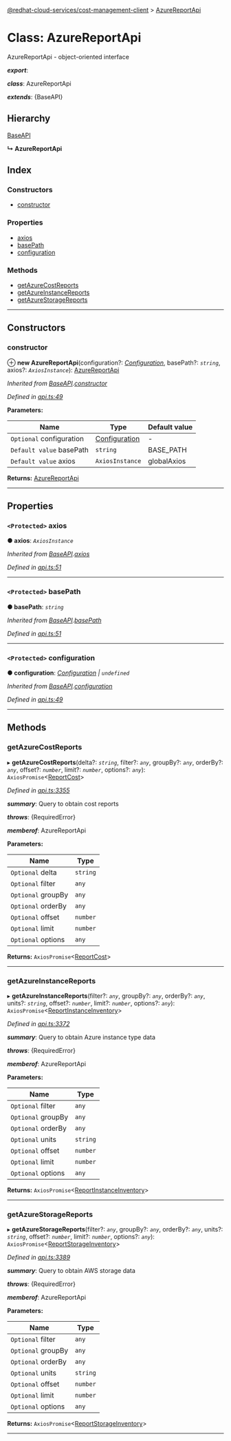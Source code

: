 [@redhat-cloud-services/cost-management-client](../README.md) > [AzureReportApi](../classes/azurereportapi.md)

# Class: AzureReportApi

AzureReportApi - object-oriented interface

*__export__*: 

*__class__*: AzureReportApi

*__extends__*: {BaseAPI}

## Hierarchy

 [BaseAPI](baseapi.md)

**↳ AzureReportApi**

## Index

### Constructors

* [constructor](azurereportapi.md#constructor)

### Properties

* [axios](azurereportapi.md#axios)
* [basePath](azurereportapi.md#basepath)
* [configuration](azurereportapi.md#configuration)

### Methods

* [getAzureCostReports](azurereportapi.md#getazurecostreports)
* [getAzureInstanceReports](azurereportapi.md#getazureinstancereports)
* [getAzureStorageReports](azurereportapi.md#getazurestoragereports)

---

## Constructors

<a id="constructor"></a>

###  constructor

⊕ **new AzureReportApi**(configuration?: *[Configuration](configuration.md)*, basePath?: *`string`*, axios?: *`AxiosInstance`*): [AzureReportApi](azurereportapi.md)

*Inherited from [BaseAPI](baseapi.md).[constructor](baseapi.md#constructor)*

*Defined in [api.ts:49](https://github.com/RedHatInsights/javascript-clients/blob/master/packages/cost-management/api.ts#L49)*

**Parameters:**

| Name | Type | Default value |
| ------ | ------ | ------ |
| `Optional` configuration | [Configuration](configuration.md) | - |
| `Default value` basePath | `string` |  BASE_PATH |
| `Default value` axios | `AxiosInstance` |  globalAxios |

**Returns:** [AzureReportApi](azurereportapi.md)

___

## Properties

<a id="axios"></a>

### `<Protected>` axios

**● axios**: *`AxiosInstance`*

*Inherited from [BaseAPI](baseapi.md).[axios](baseapi.md#axios)*

*Defined in [api.ts:51](https://github.com/RedHatInsights/javascript-clients/blob/master/packages/cost-management/api.ts#L51)*

___
<a id="basepath"></a>

### `<Protected>` basePath

**● basePath**: *`string`*

*Inherited from [BaseAPI](baseapi.md).[basePath](baseapi.md#basepath)*

*Defined in [api.ts:51](https://github.com/RedHatInsights/javascript-clients/blob/master/packages/cost-management/api.ts#L51)*

___
<a id="configuration"></a>

### `<Protected>` configuration

**● configuration**: *[Configuration](configuration.md) \| `undefined`*

*Inherited from [BaseAPI](baseapi.md).[configuration](baseapi.md#configuration)*

*Defined in [api.ts:49](https://github.com/RedHatInsights/javascript-clients/blob/master/packages/cost-management/api.ts#L49)*

___

## Methods

<a id="getazurecostreports"></a>

###  getAzureCostReports

▸ **getAzureCostReports**(delta?: *`string`*, filter?: *`any`*, groupBy?: *`any`*, orderBy?: *`any`*, offset?: *`number`*, limit?: *`number`*, options?: *`any`*): `AxiosPromise`<[ReportCost](../interfaces/reportcost.md)>

*Defined in [api.ts:3355](https://github.com/RedHatInsights/javascript-clients/blob/master/packages/cost-management/api.ts#L3355)*

*__summary__*: Query to obtain cost reports

*__throws__*: {RequiredError}

*__memberof__*: AzureReportApi

**Parameters:**

| Name | Type |
| ------ | ------ |
| `Optional` delta | `string` |
| `Optional` filter | `any` |
| `Optional` groupBy | `any` |
| `Optional` orderBy | `any` |
| `Optional` offset | `number` |
| `Optional` limit | `number` |
| `Optional` options | `any` |

**Returns:** `AxiosPromise`<[ReportCost](../interfaces/reportcost.md)>

___
<a id="getazureinstancereports"></a>

###  getAzureInstanceReports

▸ **getAzureInstanceReports**(filter?: *`any`*, groupBy?: *`any`*, orderBy?: *`any`*, units?: *`string`*, offset?: *`number`*, limit?: *`number`*, options?: *`any`*): `AxiosPromise`<[ReportInstanceInventory](../interfaces/reportinstanceinventory.md)>

*Defined in [api.ts:3372](https://github.com/RedHatInsights/javascript-clients/blob/master/packages/cost-management/api.ts#L3372)*

*__summary__*: Query to obtain Azure instance type data

*__throws__*: {RequiredError}

*__memberof__*: AzureReportApi

**Parameters:**

| Name | Type |
| ------ | ------ |
| `Optional` filter | `any` |
| `Optional` groupBy | `any` |
| `Optional` orderBy | `any` |
| `Optional` units | `string` |
| `Optional` offset | `number` |
| `Optional` limit | `number` |
| `Optional` options | `any` |

**Returns:** `AxiosPromise`<[ReportInstanceInventory](../interfaces/reportinstanceinventory.md)>

___
<a id="getazurestoragereports"></a>

###  getAzureStorageReports

▸ **getAzureStorageReports**(filter?: *`any`*, groupBy?: *`any`*, orderBy?: *`any`*, units?: *`string`*, offset?: *`number`*, limit?: *`number`*, options?: *`any`*): `AxiosPromise`<[ReportStorageInventory](../interfaces/reportstorageinventory.md)>

*Defined in [api.ts:3389](https://github.com/RedHatInsights/javascript-clients/blob/master/packages/cost-management/api.ts#L3389)*

*__summary__*: Query to obtain AWS storage data

*__throws__*: {RequiredError}

*__memberof__*: AzureReportApi

**Parameters:**

| Name | Type |
| ------ | ------ |
| `Optional` filter | `any` |
| `Optional` groupBy | `any` |
| `Optional` orderBy | `any` |
| `Optional` units | `string` |
| `Optional` offset | `number` |
| `Optional` limit | `number` |
| `Optional` options | `any` |

**Returns:** `AxiosPromise`<[ReportStorageInventory](../interfaces/reportstorageinventory.md)>

___

